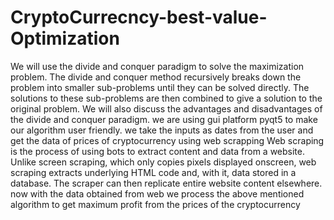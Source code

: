 # CryptoCurrecncy-best-value-Optimization

We will use the divide and conquer paradigm to solve the maximization problem. The divide and conquer method recursively breaks down the problem into smaller sub-problems until they can be solved directly. The solutions to these sub-problems are then combined to give a solution to the original problem.
We will also discuss the advantages and disadvantages of the divide and conquer paradigm.
we are using gui platform pyqt5 to make our algorithm user friendly. we take the inputs as dates from the user and get the data of prices of cryptocurrency using web scrapping 
Web scraping is the process of using bots to extract content and data from a website. Unlike screen scraping, which only copies pixels displayed onscreen, web scraping extracts underlying HTML code and, with it, data stored in a database. The scraper can then replicate entire website content elsewhere.
now with the data obtained from web we process the above mentioned algorithm to get maximum profit from the prices of the cryptocurrency
